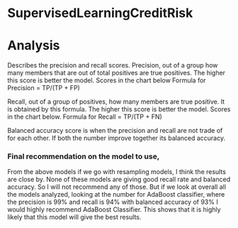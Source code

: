 # SupervisedLearningCreditRisk
# Analysis
Describes the precision and recall scores. 
Precision,  out of a group how many members that are out of total positives are true positives. The higher this score is better the model. Scores in the chart below Formula for Precision = TP/(TP + FP)

Recall, out of a group of positives, how many members are true positive. It is obtained by this formula. The higher this score is better the model. Scores in the chart below. Formula for Recall = TP/(TP + FN)

Balanced accuracy score is when the precision and recall are not trade of for each other. If both the number improve together its balanced accuracy.

 
### Final recommendation on the model to use,
From the above models if we go with resampling models, I think the results are close by. None of these models are giving good recall rate and balanced accuracy. So I will not recommend any of those.
But if we look at overall all the models analyzed, looking at the number for AdaBoost classifier, where the precision is 99% and recall is 94% with balanced accuracy of 93% I would highly recommend AdaBoost Classifier. This shows that it is highly likely that this model will give the best results.
